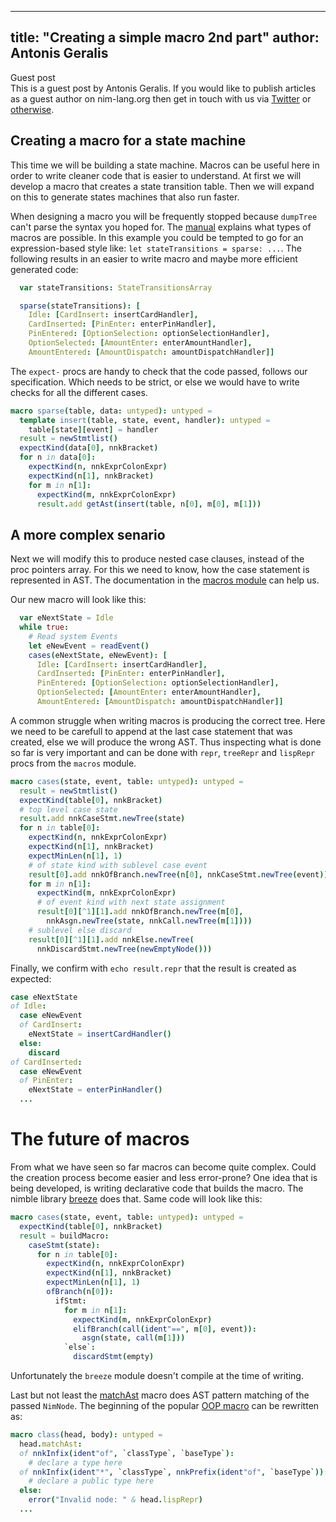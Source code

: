 
---
title: "Creating a simple macro 2nd part"
author: Antonis Geralis
---

<div class="sidebarblock">
  <div class="content">
    <div class="title">Guest post</div>
    <div class="paragraph">
      This is a guest post by Antonis Geralis. If you would like to publish 
      articles as a guest author on nim-lang.org then get in touch with us via
      <a href="https://twitter.com/nim_lang">Twitter</a> or
      <a href="https://nim-lang.org/community.html">otherwise</a>.
    </div>
  </div>
</div>

## Creating a macro for a state machine

This time we will be building a state machine. Macros can be useful here in
order to write cleaner code that is easier to understand. At first we will
develop a macro that creates a state transition table. Then we will expand on
this to generate states machines that also run faster.

When designing a macro you will be frequently stopped because `dumpTree`
can't parse the syntax you hoped for.
The [manual](https://nim-lang.org/docs/manual.html#macros) explains what types
of macros are possible. In this example you could be tempted to go for an
expression-based style like: `let stateTransitions = sparse: ...`. The
following results in an easier to write macro and maybe more efficient
generated code:

```nim
  var stateTransitions: StateTransitionsArray

  sparse(stateTransitions): [
    Idle: [CardInsert: insertCardHandler],
    CardInserted: [PinEnter: enterPinHandler],
    PinEntered: [OptionSelection: optionSelectionHandler],
    OptionSelected: [AmountEnter: enterAmountHandler],
    AmountEntered: [AmountDispatch: amountDispatchHandler]]
```

The `expect-` procs are handy to check that the code passed, follows our
specification. Which needs to be strict, or else we would have to write checks
for all the different cases.

```nim
macro sparse(table, data: untyped): untyped =
  template insert(table, state, event, handler): untyped =
    table[state][event] = handler
  result = newStmtlist()
  expectKind(data[0], nnkBracket)
  for n in data[0]:
    expectKind(n, nnkExprColonExpr)
    expectKind(n[1], nnkBracket)
    for m in n[1]:
      expectKind(m, nnkExprColonExpr)
      result.add getAst(insert(table, n[0], m[0], m[1]))
```

## A more complex senario

Next we will modify this to produce nested case clauses, instead of the proc pointers
array. For this we need to know, how the case statement is represented in AST.
The documentation in the
[macros module](https://nim-lang.org/docs/macros.html#the-ast-in-nim) can help us.

Our new macro will look like this:

```nim
  var eNextState = Idle
  while true:
    # Read system Events
    let eNewEvent = readEvent()
    cases(eNextState, eNewEvent): [
      Idle: [CardInsert: insertCardHandler],
      CardInserted: [PinEnter: enterPinHandler],
      PinEntered: [OptionSelection: optionSelectionHandler],
      OptionSelected: [AmountEnter: enterAmountHandler],
      AmountEntered: [AmountDispatch: amountDispatchHandler]]
```

A common struggle when writing macros is producing the correct tree.
Here we need to be carefull to append at the last case statement that was
created, else we will produce the wrong AST. Thus inspecting what is done
so far is very important and can be done with `repr`, `treeRepr` and
`lispRepr` procs from the `macros` module.

```nim
macro cases(state, event, table: untyped): untyped =
  result = newStmtlist()
  expectKind(table[0], nnkBracket)
  # top level case state
  result.add nnkCaseStmt.newTree(state)
  for n in table[0]:
    expectKind(n, nnkExprColonExpr)
    expectKind(n[1], nnkBracket)
    expectMinLen(n[1], 1)
    # of state kind with sublevel case event
    result[0].add nnkOfBranch.newTree(n[0], nnkCaseStmt.newTree(event))
    for m in n[1]:
      expectKind(m, nnkExprColonExpr)
      # of event kind with next state assignment
      result[0][^1][1].add nnkOfBranch.newTree(m[0],
        nnkAsgn.newTree(state, nnkCall.newTree(m[1])))
    # sublevel else discard
    result[0][^1][1].add nnkElse.newTree(
      nnkDiscardStmt.newTree(newEmptyNode()))
```

Finally, we confirm with `echo result.repr` that the result is created as expected:

```nim
case eNextState
of Idle:
  case eNewEvent
  of CardInsert:
    eNextState = insertCardHandler()
  else:
    discard
of CardInserted:
  case eNewEvent
  of PinEnter:
    eNextState = enterPinHandler()
  ...
```

# The future of macros

From what we have seen so far macros can become quite complex. Could the creation process
become easier and less error-prone? One idea that is being developed, is writing declarative
code that builds the macro. The nimble library [breeze](https://github.com/alehander42/breeze)
does that. Same code will look like this:

```nim
macro cases(state, event, table: untyped): untyped =
  expectKind(table[0], nnkBracket)
  result = buildMacro:
    caseStmt(state):
      for n in table[0]:
        expectKind(n, nnkExprColonExpr)
        expectKind(n[1], nnkBracket)
        expectMinLen(n[1], 1)
        ofBranch(n[0]):
          ifStmt:
            for m in n[1]:
              expectKind(m, nnkExprColonExpr)
              elifBranch(call(ident"==", m[0], event)):
                asgn(state, call(m[1]))
            `else`:
              discardStmt(empty)
```
Unfortunately the `breeze` module doesn't compile at the time of writing.

Last but not least the
[matchAst](https://github.com/krux02/ast-pattern-matching "Ast Pattern Matching")
macro does AST pattern matching of the passed `NimNode`. 
The beginning of the popular [OOP macro](https://nim-by-example.github.io/macros/)
can be rewritten as:

```nim
macro class(head, body): untyped =
  head.matchAst:
  of nnkInfix(ident"of", `classType`, `baseType`):
    # declare a type here
  of nnkInfix(ident"*", `classType`, nnkPrefix(ident"of", `baseType`)):
    # declare a public type here
  else:
    error("Invalid node: " & head.lispRepr)
  ...
```
